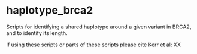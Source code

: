 # haplotype_brca2
Scripts for identifying a shared haplotype around a given variant in BRCA2, and to identify its length.

If using these scripts or parts of these scripts please cite Kerr et al: XX

